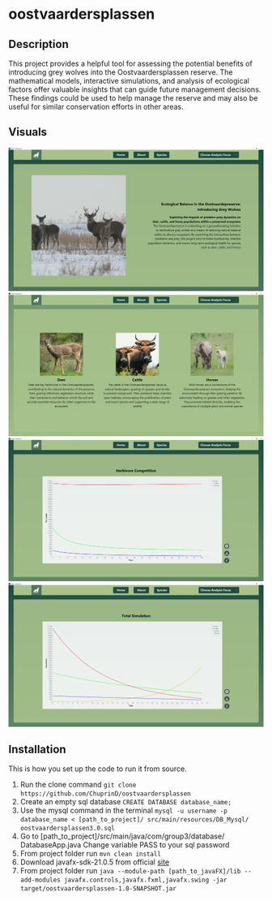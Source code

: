 # oostvaardersplassen

## Description
This project provides a helpful tool for assessing the potential
benefits of introducing grey wolves into the Oostvaardersplassen
reserve. The mathematical models, interactive simulations, and
analysis of ecological factors offer valuable insights that can
guide future management decisions. These findings could be used
to help manage the reserve and may also be useful for similar
conservation efforts in other areas. 

## Visuals
![Screenshot_1](/images/Screenshot_1.png)
![Screenshot_2](/images/Screenshot_2.png)
![Screenshot_3](/images/Screenshot_3.png)
![Screenshot_4](/images/Screenshot_4.png)


## Installation
This is how you set up the code to run it from source.

1. Run the clone command 
`git clone https://github.com/ChuprinD/oostvaardersplassen`
2. Create an empty sql database 
`CREATE DATABASE database_name;`
3. Use the mysql command in the terminal 
`mysql -u username -p database_name < [path_to_project]/ src/main/resources/DB_Mysql/ oostvaardersplassen3.0.sql`
4. Go to [path_to_project]/src/main/java/com/group3/database/ DatabaseApp.java 
Change variable PASS to your sql password
5. From project folder run 
`mvn clean install`
6. Download javafx-sdk-21.0.5 from official [site](https://openjfx.io/)
7. From project folder run 
`java --module-path [path_to_javaFX]/lib --add-modules javafx.controls,javafx.fxml,javafx.swing -jar target/oostvaardersplassen-1.0-SNAPSHOT.jar`
